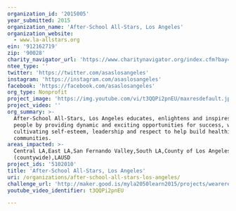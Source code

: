 ```yaml
---
organization_id: '2015005'
year_submitted: 2015
organization_name: 'After-School All-Stars, Los Angeles'
organization_website:
  - www.la-allstars.org
ein: '912162719'
zip: '90028'
charity_navigator_url: 'https://www.charitynavigator.org/index.cfm?bay=search.profile&ein=912162719'
ntee_type: ''
twitter: 'https://twitter.com/asaslosangeles'
instagram: 'https://instagram.com/asaslosangeles'
facebook: 'https://facebook.com/asaslosangeles'
org_type: Nonprofit
project_image: 'https://img.youtube.com/vi/t3QQPi2pnEU/maxresdefault.jpg'
project_video: ''
org_summary: >-
  After-School All-Stars, Los Angeles educates, enlightens and inspires young
  people by providing dynamic and exciting opportunities for success, while
  cultivating self-esteem, leadership and respect to help build healthier
  communities.
areas_impacted: >-
  Central LA,East LA,San Fernando Valley,South LA,County of Los Angeles
  (countywide),LAUSD
project_ids: '5102010'
title: 'After-School All-Stars, Los Angeles'
uri: /organizations/after-school-all-stars-los-angeles/
challenge_url: 'http://maker.good.is/myla2050learn2015/projects/weareready.html'
youtube_video_identifier: t3QQPi2pnEU

---
```

